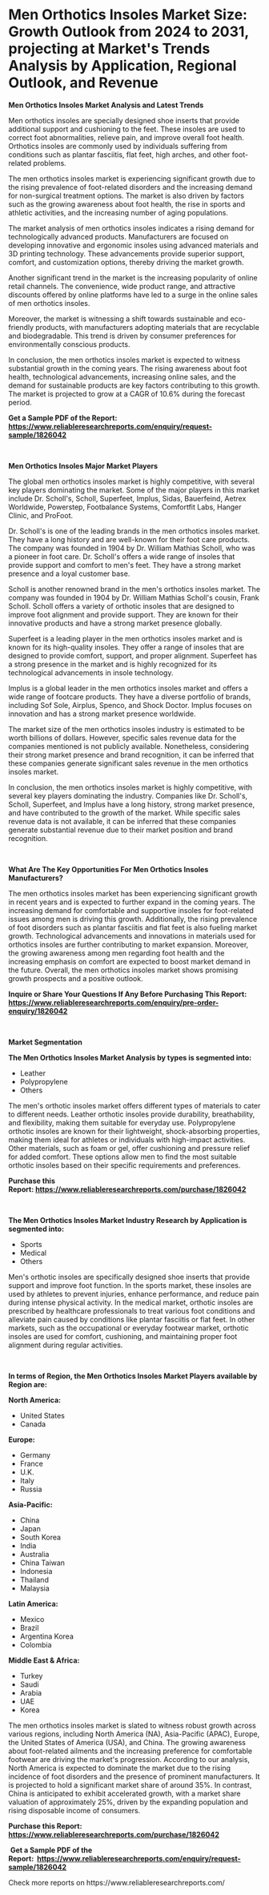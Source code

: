 <p><h1>Men Orthotics Insoles Market Size: Growth Outlook from 2024 to 2031, projecting at Market's Trends Analysis by Application, Regional Outlook, and Revenue</h1></p><p><strong>Men Orthotics Insoles Market Analysis and Latest Trends</strong></p>
<p><p>Men orthotics insoles are specially designed shoe inserts that provide additional support and cushioning to the feet. These insoles are used to correct foot abnormalities, relieve pain, and improve overall foot health. Orthotics insoles are commonly used by individuals suffering from conditions such as plantar fasciitis, flat feet, high arches, and other foot-related problems.</p><p>The men orthotics insoles market is experiencing significant growth due to the rising prevalence of foot-related disorders and the increasing demand for non-surgical treatment options. The market is also driven by factors such as the growing awareness about foot health, the rise in sports and athletic activities, and the increasing number of aging populations.</p><p>The market analysis of men orthotics insoles indicates a rising demand for technologically advanced products. Manufacturers are focused on developing innovative and ergonomic insoles using advanced materials and 3D printing technology. These advancements provide superior support, comfort, and customization options, thereby driving the market growth.</p><p>Another significant trend in the market is the increasing popularity of online retail channels. The convenience, wide product range, and attractive discounts offered by online platforms have led to a surge in the online sales of men orthotics insoles.</p><p>Moreover, the market is witnessing a shift towards sustainable and eco-friendly products, with manufacturers adopting materials that are recyclable and biodegradable. This trend is driven by consumer preferences for environmentally conscious products.</p><p>In conclusion, the men orthotics insoles market is expected to witness substantial growth in the coming years. The rising awareness about foot health, technological advancements, increasing online sales, and the demand for sustainable products are key factors contributing to this growth. The market is projected to grow at a CAGR of 10.6% during the forecast period.</p></p>
<p><strong>Get a Sample PDF of the Report:&nbsp; <a href="https://www.reliableresearchreports.com/enquiry/request-sample/1826042">https://www.reliableresearchreports.com/enquiry/request-sample/1826042</a></strong></p>
<p>&nbsp;</p>
<p><strong>Men Orthotics Insoles Major Market Players</strong></p>
<p><p>The global men orthotics insoles market is highly competitive, with several key players dominating the market. Some of the major players in this market include Dr. Scholl's, Scholl, Superfeet, Implus, Sidas, Bauerfeind, Aetrex Worldwide, Powerstep, Footbalance Systems, Comfortfit Labs, Hanger Clinic, and ProFoot.</p><p>Dr. Scholl's is one of the leading brands in the men orthotics insoles market. They have a long history and are well-known for their foot care products. The company was founded in 1904 by Dr. William Mathias Scholl, who was a pioneer in foot care. Dr. Scholl's offers a wide range of insoles that provide support and comfort to men's feet. They have a strong market presence and a loyal customer base.</p><p>Scholl is another renowned brand in the men's orthotics insoles market. The company was founded in 1904 by Dr. William Mathias Scholl's cousin, Frank Scholl. Scholl offers a variety of orthotic insoles that are designed to improve foot alignment and provide support. They are known for their innovative products and have a strong market presence globally.</p><p>Superfeet is a leading player in the men orthotics insoles market and is known for its high-quality insoles. They offer a range of insoles that are designed to provide comfort, support, and proper alignment. Superfeet has a strong presence in the market and is highly recognized for its technological advancements in insole technology.</p><p>Implus is a global leader in the men orthotics insoles market and offers a wide range of footcare products. They have a diverse portfolio of brands, including Sof Sole, Airplus, Spenco, and Shock Doctor. Implus focuses on innovation and has a strong market presence worldwide.</p><p>The market size of the men orthotics insoles industry is estimated to be worth billions of dollars. However, specific sales revenue data for the companies mentioned is not publicly available. Nonetheless, considering their strong market presence and brand recognition, it can be inferred that these companies generate significant sales revenue in the men orthotics insoles market.</p><p>In conclusion, the men orthotics insoles market is highly competitive, with several key players dominating the industry. Companies like Dr. Scholl's, Scholl, Superfeet, and Implus have a long history, strong market presence, and have contributed to the growth of the market. While specific sales revenue data is not available, it can be inferred that these companies generate substantial revenue due to their market position and brand recognition.</p></p>
<p>&nbsp;</p>
<p><strong>What Are The Key Opportunities For Men Orthotics Insoles Manufacturers?</strong></p>
<p><p>The men orthotics insoles market has been experiencing significant growth in recent years and is expected to further expand in the coming years. The increasing demand for comfortable and supportive insoles for foot-related issues among men is driving this growth. Additionally, the rising prevalence of foot disorders such as plantar fasciitis and flat feet is also fueling market growth. Technological advancements and innovations in materials used for orthotics insoles are further contributing to market expansion. Moreover, the growing awareness among men regarding foot health and the increasing emphasis on comfort are expected to boost market demand in the future. Overall, the men orthotics insoles market shows promising growth prospects and a positive outlook.</p></p>
<p><strong>Inquire or Share Your Questions If Any Before Purchasing This Report: <a href="https://www.reliableresearchreports.com/enquiry/pre-order-enquiry/1826042">https://www.reliableresearchreports.com/enquiry/pre-order-enquiry/1826042</a></strong></p>
<p>&nbsp;</p>
<p><strong>Market Segmentation</strong></p>
<p><strong>The Men Orthotics Insoles Market Analysis by types is segmented into:</strong></p>
<p><ul><li>Leather</li><li>Polypropylene</li><li>Others</li></ul></p>
<p><p>The men's orthotic insoles market offers different types of materials to cater to different needs. Leather orthotic insoles provide durability, breathability, and flexibility, making them suitable for everyday use. Polypropylene orthotic insoles are known for their lightweight, shock-absorbing properties, making them ideal for athletes or individuals with high-impact activities. Other materials, such as foam or gel, offer cushioning and pressure relief for added comfort. These options allow men to find the most suitable orthotic insoles based on their specific requirements and preferences.</p></p>
<p><strong>Purchase this Report:&nbsp;<a href="https://www.reliableresearchreports.com/purchase/1826042">https://www.reliableresearchreports.com/purchase/1826042</a></strong></p>
<p>&nbsp;</p>
<p><strong>The Men Orthotics Insoles Market Industry Research by Application is segmented into:</strong></p>
<p><ul><li>Sports</li><li>Medical</li><li>Others</li></ul></p>
<p><p>Men's orthotic insoles are specifically designed shoe inserts that provide support and improve foot function. In the sports market, these insoles are used by athletes to prevent injuries, enhance performance, and reduce pain during intense physical activity. In the medical market, orthotic insoles are prescribed by healthcare professionals to treat various foot conditions and alleviate pain caused by conditions like plantar fasciitis or flat feet. In other markets, such as the occupational or everyday footwear market, orthotic insoles are used for comfort, cushioning, and maintaining proper foot alignment during regular activities.</p></p>
<p>&nbsp;</p>
<p><strong>In terms of Region, the Men Orthotics Insoles Market Players available by Region are:</strong></p>
<p>
    <p> <strong> North America: </strong>
        <ul>
            <li>United States</li>
            <li>Canada</li>
        </ul>
        </p> 
    <p> <strong> Europe: </strong>
        <ul>
            <li>Germany</li>
            <li>France</li>
            <li>U.K.</li>
            <li>Italy</li>
            <li>Russia</li>
        </ul>
        </p> 
    <p> <strong> Asia-Pacific: </strong>
        <ul>
            <li>China</li>
            <li>Japan</li>
            <li>South Korea</li>
            <li>India</li>
            <li>Australia</li>
            <li>China Taiwan</li>
            <li>Indonesia</li>
            <li>Thailand</li>
            <li>Malaysia</li>
        </ul>
        </p> 
    <p> <strong> Latin America: </strong>
        <ul>
            <li>Mexico</li>
            <li>Brazil</li>
            <li>Argentina Korea</li>
            <li>Colombia</li>
        </ul>
        </p> 
    <p> <strong> Middle East & Africa: </strong>
        <ul>
            <li>Turkey</li>
            <li>Saudi</li>
            <li>Arabia</li>
            <li>UAE</li>
            <li>Korea</li>
        </ul>
    </p>
    </p>
<p><p>The men orthotics insoles market is slated to witness robust growth across various regions, including North America (NA), Asia-Pacific (APAC), Europe, the United States of America (USA), and China. The growing awareness about foot-related ailments and the increasing preference for comfortable footwear are driving the market's progression. According to our analysis, North America is expected to dominate the market due to the rising incidence of foot disorders and the presence of prominent manufacturers. It is projected to hold a significant market share of around 35%. In contrast, China is anticipated to exhibit accelerated growth, with a market share valuation of approximately 25%, driven by the expanding population and rising disposable income of consumers.</p></p>
<p><strong>Purchase this Report: <a href="https://www.reliableresearchreports.com/purchase/1826042">https://www.reliableresearchreports.com/purchase/1826042</a></strong></p>
<p>&nbsp;<strong>Get a Sample PDF of the Report:&nbsp;&nbsp;<a href="https://www.reliableresearchreports.com/enquiry/request-sample/1826042">https://www.reliableresearchreports.com/enquiry/request-sample/1826042</a></strong></p>
<p><strong></strong></p>
<p>Check more reports on https://www.reliableresearchreports.com/</p>